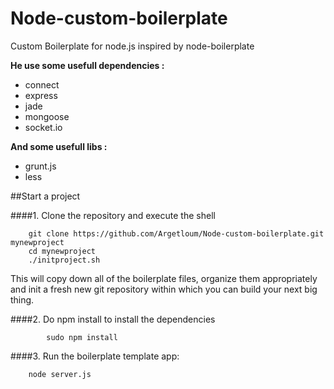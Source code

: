 Node-custom-boilerplate
=======================
Custom Boilerplate for node.js inspired by node-boilerplate


**He use some usefull dependencies :**
  - connect
  - express
  - jade
  - mongoose
  - socket.io

**And some usefull libs :**
  - grunt.js
  - less

##Start a project

####1. Clone the repository and execute the shell

		git clone https://github.com/Argetloum/Node-custom-boilerplate.git mynewproject
		cd mynewproject
		./initproject.sh

This will copy down all of the boilerplate files, organize them appropriately and init a fresh new git repository within which you can build your next big thing.

####2. Do npm install to install the dependencies

    		sudo npm install

####3. Run the boilerplate template app:

		node server.js

